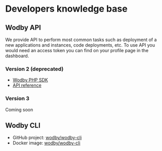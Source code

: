 # Developers knowledge base

## Wodby API

We provide API to perform most common tasks such as deployment of a new applications and instances, code deployments, etc. To use API you would need an access token you can find on your profile page in the dashboard.

### Version 2 (deprecated)

* [Wodby PHP SDK](https://github.com/wodby/wodby-sdk-php)
* [API reference](http://docs.wodbyapi.apiary.io)

### Version 3

Coming soon

## Wodby CLI

* GitHub project: [wodby/wodby-cli](https://github.com/wodby/wodby-cli) 
* Docker image: [wodby/wodby-cli](https://hub.docker.com/r/wodby/wodby-cli/)
 